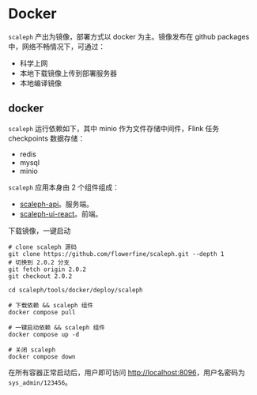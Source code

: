 # Docker

`scaleph` 产出为镜像，部署方式以 docker 为主。镜像发布在 github packages 中，网络不畅情况下，可通过：

* 科学上网
* 本地下载镜像上传到部署服务器
* 本地编译镜像

## docker

`scaleph` 运行依赖如下，其中 minio 作为文件存储中间件，Flink 任务 checkpoints 数据存储：

- redis
- mysql
- minio

`scaleph` 应用本身由 2 个组件组成：

- [scaleph-api](https://github.com/flowerfine/scaleph/pkgs/container/scaleph%2Fscaleph-api)。服务端。
- [scaleph-ui-react](https://github.com/flowerfine/scaleph/pkgs/container/scaleph%2Fscaleph-ui-react)。前端。

下载镜像，一键启动

```shell
# clone scaleph 源码
git clone https://github.com/flowerfine/scaleph.git --depth 1
# 切换到 2.0.2 分支
git fetch origin 2.0.2
git checkout 2.0.2

cd scaleph/tools/docker/deploy/scaleph

# 下载依赖 && scaleph 组件
docker compose pull

# 一键启动依赖 && scaleph 组件
docker compose up -d

# 关闭 scaleph
docker compose down
```

在所有容器正常启动后，用户即可访问 [http://localhost:8096](http://localhost:8096/)，用户名密码为 `sys_admin/123456`。